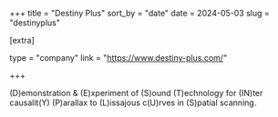 +++
title = "Destiny Plus"
sort_by = "date"
date = 2024-05-03
slug = "destinyplus"

[extra]

type = "company"
link = "https://www.destiny-plus.com/"

+++

(D)emonstration & (E)xperiment of (S)ound (T)echnology for (IN)ter causalit(Y) (P)arallax to (L)issajous c(U)rves in (S)patial scanning.

